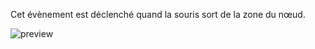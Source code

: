 Cet évènement est déclenché quand la souris sort de la zone du nœud.

![preview](/images/events/mouseLeave-fr.png)